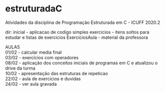 # estruturadaC
Atividades da disciplina de Programação Estruturada em C - ICUFF 2020.2

dir: inicial - aplicacao de codigo simples
     exercicios - itens soltos para estudar e listas de exercicios
     ExerciciosAula - material da professora

AULAS  <br/>
01/02 - calcular media final <br/>
03/02 - exercicios com operadores <br/>
08/02 - aplicação dos conceitos iniciais de programas em C e atualizou o drive da turma <br/>
10/02 - apresentação das estruturas de repeticao <br/>
22/02 - aula de exercicios e duvidas <br/>
24/02 - ver aula gravada  